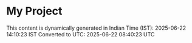 # My Project

This content is dynamically generated in Indian Time (IST): 2025-06-22 14:10:23 IST
Converted to UTC: 2025-06-22 08:40:23 UTC
